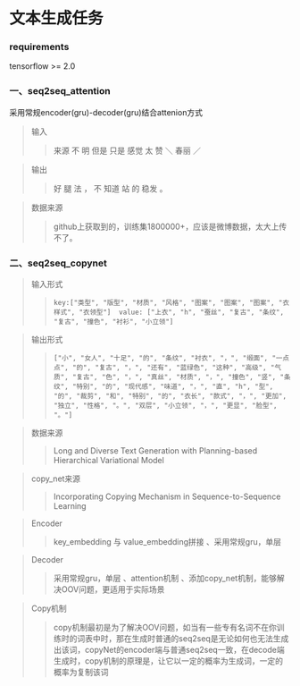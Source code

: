 # 文本生成任务

### requirements
tensorflow >= 2.0

### 一、seq2seq_attention
采用常规encoder(gru)-decoder(gru)结合attenion方式
>输入
>>来源 不 明 但是 只是 感觉 太 赞 ＼ 春丽 ／

>输出
>>好 腿 法 ， 不 知道 站 的 稳发 。

>数据来源
>>github上获取到的，训练集1800000+，应该是微博数据，太大上传不了。

### 二、seq2seq_copynet
>输入形式
>> ```key:["类型", "版型", "材质", "风格", "图案", "图案", "图案", "衣样式", "衣领型"]  value: ["上衣", "h", "蚕丝", "复古", "条纹", "复古", "撞色", "衬衫", "小立领"]  ```

>输出形式
>> ```["小", "女人", "十足", "的", "条纹", "衬衣", "，", "缎面", "一点点", "的", "复古", "，", "还有", "蓝绿色", "这种", "高级", "气质", "复古", "色", "，", "真丝", "材质", "，", "撞色", "竖", "条纹", "特别", "的", "现代感", "味道", "，", "直", "h", "型", "的", "裁剪", "和", "特别", "的", "衣长", "款式", "，", "更加", "独立", "性格", "。", "双层", "小立领", "，", "更显", "脸型", "。"] ```

>数据来源
>>Long and Diverse Text Generation with Planning-based Hierarchical Variational Model

>copy_net来源
>>Incorporating Copying Mechanism in Sequence-to-Sequence Learning

>Encoder
>>key_embedding 与 value_embedding拼接 、采用常规gru，单层

>Decoder
>>采用常规gru，单层 、attention机制 、添加copy_net机制，能够解决OOV问题，更适用于实际场景

>Copy机制
>>copy机制最初是为了解决OOV问题，如当有一些专有名词不在你训练时的词表中时，那在生成时普通的seq2seq是无论如何也无法生成出该词，copyNet的encoder端与普通seq2seq一致，在decode端生成时，copy机制的原理是，让它以一定的概率为生成词，一定的概率为复制该词
 
